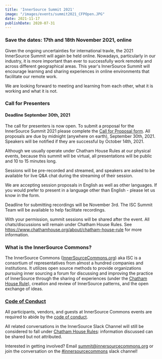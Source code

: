 ```yaml
---
title: 'InnerSource Summit 2021'
image: "/images/events/summit2021_CFPOpen.JPG"
date: 2021-11-17
publishDate: 2020-07-31
---
```


### Save the dates: 17th and 18th November 2021, online

Given the ongoing uncertainties for international travle, the 2021 InnerSource Summit will again be held online. Nowadays, particularly in our industry, it is more important than ever to successfully work remotely and across different geographical areas. This year's InnerSource Summit will encourage learning and sharing experiences in online environments that facilitate our remote work. 

We are looking forward to meeting and learning from each other, what it is working and what it is not.

### Call for Presenters
#### Deadline September 30th, 2021

The call for presenters is now open. To submit a proposal for the InnerSource Summit 2021 please complete the [Call for Proposal form](https://forms.gle/pQFor7XMECbq1CXL7). All proposals are due by midnight (anywhere on earth), September 30th, 2021. Speakers will be notified if they are successful by October 14th, 2021. 

Although we usually operate under Chatham House Rules at our physical events, because this summit will be virtual, all presentations will be public and 10 to 15 minutes long. 

Sessions will be pre-recorded and streamed, and speakers are asked to be available for live Q&A chat during the streaming of their session. 

We are accepting session proposals in English as well as other languages. If you would prefer to present in a language other than English - please let us know in the form. 

Deadline for submitting recordings will be November 3rd. The ISC Summit Team will be available to help facilitate recordings. 

With your permission, summit sessions will be  shared after the event. All chats/discussions will remain under Chatham House Rules. See https://www.chathamhouse.org/about/chatham-house-rule for more information.



### What is the InnerSource Commons?

The InnerSource Commons ([InnerSourceCommons.org](http://innersourcecommons.org)) aka ISC is a consortium of representatives from almost a hundred companies and institutions. It utilizes open source methods to provide organizations pursuing inner sourcing a forum for discussing and improving the practice of InnerSource through the sharing of experiences (under the [Chatham House Rule](https://www.chathamhouse.org/about/chatham-house-rule)), creation and review of InnerSource patterns, and the open exchange of ideas.


### [Code of Conduct](/about/codeofconduct/)

All participants, vendors, and guests at InnerSource Commons events are required to abide by the [code of conduct](/about/codeofconduct/).

All related conversations in the InnerSource Slack Channel will still be considered to fall under [Chatham House Rules](https://en.wikipedia.org/wiki/Chatham_House_Rule): information discussed can be shared but not attributed.

Interested in getting involved? Email <summit@innersourcecommons.org> or join the conversation on the [#innersourcecommons](https://innersourcecommons-inviter.herokuapp.com/) slack channel!
